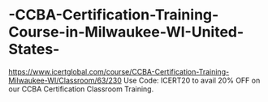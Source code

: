 # -CCBA-Certification-Training-Course-in-Milwaukee-WI-United-States-
https://www.icertglobal.com/course/CCBA-Certification-Training-Milwaukee-WI/Classroom/63/230                 Use Code: ICERT20 to avail 20% OFF on our CCBA Certification Classroom Training.
